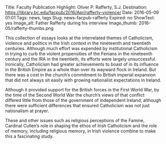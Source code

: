 Title: Faculty Publication Highlight: Oliver P. Rafferty, S.J. 
Destination: https://library.bc.edu/facpub/2016/Apr/rafferty-violence/
Date: 2016-05-09 01:01 
Tags: news, tags 
Slug: news-facpub-rafferty 
Expired: no
ShowText: yes
Image_alt: Father Rafferty during his interview
Image_thumb: 2016-05/rafferty-thumbs.png

This collection of essays looks at the interrelated themes of Catholicism, violence and politics in the Irish context in the nineteenth and twentieth centuries. Although much effort was expended by institutional Catholicism in trying to curb the violent propensities of the Fenians in the nineteenth century and the IRA in the twentieth, its efforts were largely unsuccessful. Ironically, Catholicism had greater achievements to boast of in its influence in the British Empire as a whole than over its wayward flock in Ireland. But there was a cost in the church’s commitment to British imperial expansion that did not always sit easily with growing nationalist expectations in Ireland.

Although it provided support for the British forces in the First World War, by the time of the Second World War the church’s views of that conflict differed little from those of the government of independent Ireland, although there were sufficient differences that ensured Catholicism was not just nationalism at prayer.

These and other issues such as religious perceptions of the Famine, Cardinal Cullen’s role in shaping the ethos of Irish Catholicism and the role of memory, including religious memory, in Irish violence combine to make this a fascinating study.

